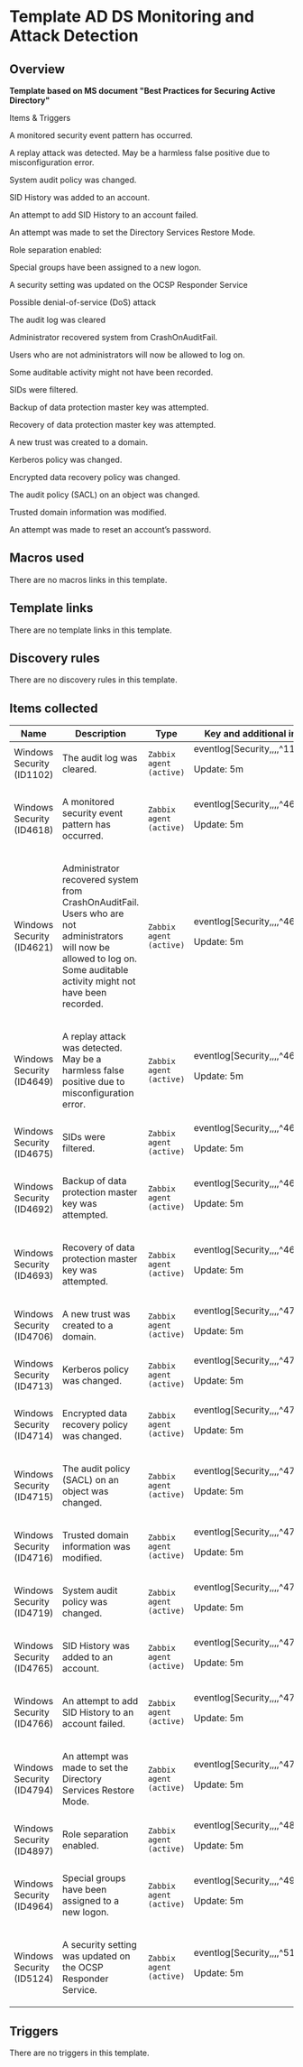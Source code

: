 # Template AD DS Monitoring and Attack Detection

## Overview

**Template based on MS document "Best Practices for Securing Active Directory"**  
  
Items & Triggers


A monitored security event pattern has occurred.


A replay attack was detected. May be a harmless false positive due to misconfiguration error.


System audit policy was changed.


SID History was added to an account.


An attempt to add SID History to an account failed.


An attempt was made to set the Directory Services Restore Mode.


Role separation enabled:


Special groups have been assigned to a new logon.


A security setting was updated on the OCSP Responder Service


Possible denial-of-service (DoS) attack


The audit log was cleared


Administrator recovered system from CrashOnAuditFail.


Users who are not administrators will now be allowed to log on.


Some auditable activity might not have been recorded.


SIDs were filtered.


Backup of data protection master key was attempted.


Recovery of data protection master key was attempted.


A new trust was created to a domain.


Kerberos policy was changed.


Encrypted data recovery policy was changed.


The audit policy (SACL) on an object was changed.


Trusted domain information was modified.


An attempt was made to reset an account’s password.

## Macros used

There are no macros links in this template.

## Template links

There are no template links in this template.

## Discovery rules

There are no discovery rules in this template.

## Items collected

|Name|Description|Type|Key and additional info|
|----|-----------|----|----|
|Windows Security (ID1102)|<p>The audit log was cleared.</p>|`Zabbix agent (active)`|eventlog[Security,,,,^1102$]<p>Update: 5m</p>|
|Windows Security (ID4618)|<p>A monitored security event pattern has occurred.</p>|`Zabbix agent (active)`|eventlog[Security,,,,^4618$]<p>Update: 5m</p>|
|Windows Security (ID4621)|<p>Administrator recovered system from CrashOnAuditFail. Users who are not administrators will now be allowed to log on. Some auditable activity might not have been recorded.</p>|`Zabbix agent (active)`|eventlog[Security,,,,^4621$]<p>Update: 5m</p>|
|Windows Security (ID4649)|<p>A replay attack was detected. May be a harmless false positive due to misconfiguration error.</p>|`Zabbix agent (active)`|eventlog[Security,,,,^4649$]<p>Update: 5m</p>|
|Windows Security (ID4675)|<p>SIDs were filtered.</p>|`Zabbix agent (active)`|eventlog[Security,,,,^4675$]<p>Update: 5m</p>|
|Windows Security (ID4692)|<p>Backup of data protection master key was attempted.</p>|`Zabbix agent (active)`|eventlog[Security,,,,^4692$]<p>Update: 5m</p>|
|Windows Security (ID4693)|<p>Recovery of data protection master key was attempted.</p>|`Zabbix agent (active)`|eventlog[Security,,,,^4693$]<p>Update: 5m</p>|
|Windows Security (ID4706)|<p>A new trust was created to a domain.</p>|`Zabbix agent (active)`|eventlog[Security,,,,^4706$]<p>Update: 5m</p>|
|Windows Security (ID4713)|<p>Kerberos policy was changed.</p>|`Zabbix agent (active)`|eventlog[Security,,,,^4713$]<p>Update: 5m</p>|
|Windows Security (ID4714)|<p>Encrypted data recovery policy was changed.</p>|`Zabbix agent (active)`|eventlog[Security,,,,^4714$]<p>Update: 5m</p>|
|Windows Security (ID4715)|<p>The audit policy (SACL) on an object was changed.</p>|`Zabbix agent (active)`|eventlog[Security,,,,^4715$]<p>Update: 5m</p>|
|Windows Security (ID4716)|<p>Trusted domain information was modified.</p>|`Zabbix agent (active)`|eventlog[Security,,,,^4716$]<p>Update: 5m</p>|
|Windows Security (ID4719)|<p>System audit policy was changed.</p>|`Zabbix agent (active)`|eventlog[Security,,,,^4719$]<p>Update: 5m</p>|
|Windows Security (ID4765)|<p>SID History was added to an account.</p>|`Zabbix agent (active)`|eventlog[Security,,,,^4765$]<p>Update: 5m</p>|
|Windows Security (ID4766)|<p>An attempt to add SID History to an account failed.</p>|`Zabbix agent (active)`|eventlog[Security,,,,^4766$]<p>Update: 5m</p>|
|Windows Security (ID4794)|<p>An attempt was made to set the Directory Services Restore Mode.</p>|`Zabbix agent (active)`|eventlog[Security,,,,^4794$]<p>Update: 5m</p>|
|Windows Security (ID4897)|<p>Role separation enabled.</p>|`Zabbix agent (active)`|eventlog[Security,,,,^4897$]<p>Update: 5m</p>|
|Windows Security (ID4964)|<p>Special groups have been assigned to a new logon.</p>|`Zabbix agent (active)`|eventlog[Security,,,,^4964$]<p>Update: 5m</p>|
|Windows Security (ID5124)|<p>A security setting was updated on the OCSP Responder Service.</p>|`Zabbix agent (active)`|eventlog[Security,,,,^5124$]<p>Update: 5m</p>|
## Triggers

There are no triggers in this template.

